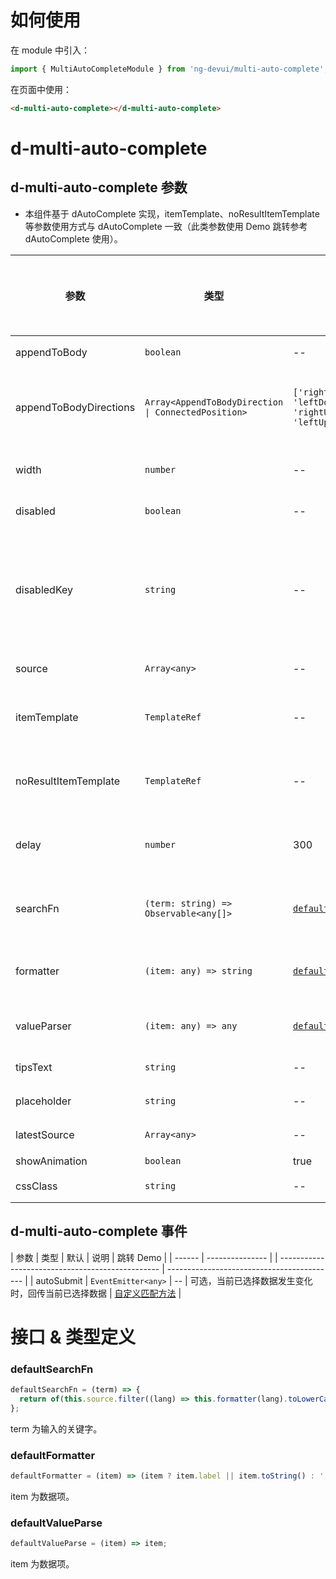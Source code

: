 # 如何使用

在 module 中引入：

```ts
import { MultiAutoCompleteModule } from 'ng-devui/multi-auto-complete';
```

在页面中使用：

```html
<d-multi-auto-complete></d-multi-auto-complete>
```

# d-multi-auto-complete

## d-multi-auto-complete 参数

- 本组件基于 dAutoComplete 实现，itemTemplate、noResultItemTemplate 等参数使用方式与 dAutoComplete 一致（此类参数使用 Demo 跳转参考 dAutoComplete 使用）。

| 参数                   | 类型                                                | 默认                                             | 说明                                                                                                                                                            | 跳转 Demo                                  | 全局配置项 |
| ---------------------- | --------------------------------------------------- | ------------------------------------------------ | --------------------------------------------------------------------------------------------------------------------------------------------------------------- | ------------------------------------------ | ---------- |
| appendToBody           | `boolean`                                           | --                                               | 可选，是否 appendToBody                                                                                                                                         | [基本用法](demo#basic-usage)               |
| appendToBodyDirections | `Array<AppendToBodyDirection \| ConnectedPosition>` | `['rightDown', 'leftDown', 'rightUp', 'leftUp']` | 可选，方向数组优先采用数组里靠前的位置，AppendToBodyDirection 和 ConnectedPosition 请参考 dropdown                                                              | [基本用法](demo#basic-usage)               |
| width                  | `number`                                            | --                                               | 可选，控制下拉框宽度，搭配 appendToBody 使用（`px`）                                                                                                            |                                            |
| disabled               | `boolean`                                           | --                                               | 可选，是否禁用                                                                                                                                                  | [使用禁用](demo#auto-complete-disabled)    |
| disabledKey            | `string`                                            | --                                               | 可选，禁用单个选项，当传入资源 source 选项类型为对象，比如设置为'disabled'，则当对象的 disabled 属性为 true 时，比如{ label: xxx, disabled: true }，该选项将禁用 | [设置禁用](demo#auto-disable)              |
| source                 | `Array<any>`                                        | --                                               | 可选，数据列表                                                                                                                                                  | [基本用法](demo#basic-usage)               |
| itemTemplate           | `TemplateRef`                                       | --                                               | 可选，下拉选项模板                                                                                                                                              | [自定义模板展示](demo#auto-custom)         |
| noResultItemTemplate   | `TemplateRef`                                       | --                                               | 可选，结果不存在时的显示模板                                                                                                                                    | [自定义模板展示](demo#auto-custom)         |
| delay                  | `number`                                            | 300                                              | 可选，输入结束 delay 毫秒后启动查询（`ms`）                                                                                                                     | [自定义模板展示](demo#auto-custom)         |
| searchFn               | `(term: string) => Observable<any[]>`               | [`defaultSearchFn`](#defaultsearchfn)            | 可选，自定义搜索过滤                                                                                                                                            | [自定义匹配方法](demo#auto-complete-array) |
| formatter              | `(item: any) => string`                             | [`defaultFormatter`](#defaultformatter)          | 可选，对 item 的数据进行自定义显示内容，默认显示 item.label 或 item.toString()                                                                                  | [设置禁用](demo#auto-disable)              |
| valueParser            | `(item: any) => any`                                | [`defaultValueParse`](#defaultvalueparse)        | 可选，对选中数据进行转化                                                                                                                                        | [启用懒加载](demo#auto-lazy-load)          |
| tipsText               | `string`                                            | --                                               | 可选，提示文字                                                                                                                                                  | [设置禁用](demo#auto-disable)              |
| placeholder            | `string`                                            | --                                               | 可选，placeholder                                                                                                                                               | [基本用法](demo#basic-usage)               |
| latestSource           | `Array<any>`                                        | --                                               | 可选， 最近输入                                                                                                                                                 | [最近输入](demo#auto-latest)               |
| showAnimation          | `boolean`                                           | true                                             | 可选，是否开启动画                                                                                                                                              |                                            | ✔          |
| cssClass               | `string`                                            | --                                               | 可选，输入框的 className                                                                                                                                        |

## d-multi-auto-complete 事件

| 参数 | 类型 | 默认 | 说明 | 跳转 Demo |
| ------ | --------------- | | ------------------------------------------------ | ------------------------------------------ |
| autoSubmit | `EventEmitter<any>` | -- | 可选，当前已选择数据发生变化时，回传当前已选择数据 | [自定义匹配方法](demo#auto-complete-array) |

# 接口 & 类型定义

### defaultSearchFn

```ts
defaultSearchFn = (term) => {
  return of(this.source.filter((lang) => this.formatter(lang).toLowerCase().indexOf(term.toLowerCase()) !== -1));
};
```

term 为输入的关键字。

### defaultFormatter

```ts
defaultFormatter = (item) => (item ? item.label || item.toString() : '');
```

item 为数据项。

### defaultValueParse

```ts
defaultValueParse = (item) => item;
```

item 为数据项。

